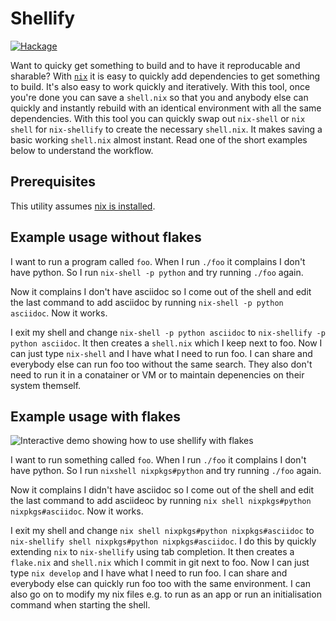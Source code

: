 # Shellify

[![Hackage](https://img.shields.io/badge/hackage-shellify-brightgreen.svg)](http://hackage.haskell.org/package/shellify)

Want to quicky get something to build and to have it reproducable and sharable? With [`nix`](https://nixos.org/manual/nix/stable/command-ref/nix-shell.html) it is easy to quickly add dependencies to get something to build. It's also easy to work quickly and iteratively. With this tool, once you're done you can save a `shell.nix` so that you and anybody else can quickly and instantly rebuild with an identical environment with all the same dependencies. With this tool you can quickly swap out `nix-shell` or `nix shell` for `nix-shellify` to create the necessary `shell.nix`. It makes saving a basic working `shell.nix` almost instant. Read one of the short examples below to understand the workflow.

## Prerequisites

This utility assumes [nix is installed](https://nixos.org/download.html).


## Example usage without flakes

I want to run a program called `foo`. When I run `./foo` it complains I don't have python. So I run `nix-shell -p python` and try running `./foo` again.

Now it complains I don't have asciidoc so I come out of the shell and edit the last command to add asciidoc by running `nix-shell -p python asciidoc`. Now it works.

I exit my shell and change `nix-shell -p python asciidoc` to `nix-shellify -p python asciidoc`. It then creates a `shell.nix` which I keep next to foo. Now I can just type `nix-shell` and I have what I need to run foo. I can share and everybody else can run foo too without the same search. They also don't need to run it in a conatainer or VM or to maintain depenencies on their system themself. 

## Example usage with flakes

![Interactive demo showing how to use shellify with flakes](https://user-images.githubusercontent.com/50051176/258610444-6e848fa4-a675-4aa3-b3b6-d099605bc4b7.gif)

I want to run something called `foo`. When I run `./foo` it complains I don't have python. So I run `nixshell nixpkgs#python` and try running `./foo` again.

Now it complains I didn't have asciidoc so I come out of the shell and edit the last command to add asciideoc by running `nix shell nixpkgs#python nixpkgs#asciidoc`. Now it works.

I exit my shell and change `nix shell nixpkgs#python nixpkgs#asciidoc` to `nix-shellify shell nixpkgs#python nixpkgs#asciidoc`. I do this by quickly extending `nix` to `nix-shellify` using tab completion. It then creates a `flake.nix` and `shell.nix` which I commit in git next to foo. Now I can just type `nix develop` and I have what I need to run foo. I can share and everybody else can quickly run foo too with the same environment. I can also go on to modify my nix files e.g. to run as an app or run an initialisation command when starting the shell.

